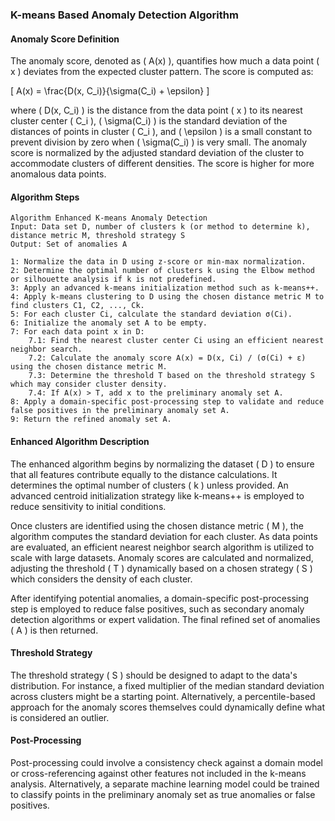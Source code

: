 

### K-means Based Anomaly Detection Algorithm

#### Anomaly Score Definition

The anomaly score, denoted as \( A(x) \), quantifies how much a data point \( x \) deviates from the expected cluster pattern. The score is computed as:

\[
A(x) = \frac{D(x, C_i)}{\sigma(C_i) + \epsilon}
\]

where \( D(x, C_i) \) is the distance from the data point \( x \) to its nearest cluster center \( C_i \), \( \sigma(C_i) \) is the standard deviation of the distances of points in cluster \( C_i \), and \( \epsilon \) is a small constant to prevent division by zero when \( \sigma(C_i) \) is very small. The anomaly score is normalized by the adjusted standard deviation of the cluster to accommodate clusters of different densities. The score is higher for more anomalous data points.

#### Algorithm Steps

```plaintext
Algorithm Enhanced K-means Anomaly Detection
Input: Data set D, number of clusters k (or method to determine k), distance metric M, threshold strategy S
Output: Set of anomalies A

1: Normalize the data in D using z-score or min-max normalization.
2: Determine the optimal number of clusters k using the Elbow method or silhouette analysis if k is not predefined.
3: Apply an advanced k-means initialization method such as k-means++.
4: Apply k-means clustering to D using the chosen distance metric M to find clusters C1, C2, ..., Ck.
5: For each cluster Ci, calculate the standard deviation σ(Ci).
6: Initialize the anomaly set A to be empty.
7: For each data point x in D:
    7.1: Find the nearest cluster center Ci using an efficient nearest neighbor search.
    7.2: Calculate the anomaly score A(x) = D(x, Ci) / (σ(Ci) + ε) using the chosen distance metric M.
    7.3: Determine the threshold T based on the threshold strategy S which may consider cluster density.
    7.4: If A(x) > T, add x to the preliminary anomaly set A.
8: Apply a domain-specific post-processing step to validate and reduce false positives in the preliminary anomaly set A.
9: Return the refined anomaly set A.
```

#### Enhanced Algorithm Description

The enhanced algorithm begins by normalizing the dataset \( D \) to ensure that all features contribute equally to the distance calculations. It determines the optimal number of clusters \( k \) unless provided. An advanced centroid initialization strategy like k-means++ is employed to reduce sensitivity to initial conditions.

Once clusters are identified using the chosen distance metric \( M \), the algorithm computes the standard deviation for each cluster. As data points are evaluated, an efficient nearest neighbor search algorithm is utilized to scale with large datasets. Anomaly scores are calculated and normalized, adjusting the threshold \( T \) dynamically based on a chosen strategy \( S \) which considers the density of each cluster.

After identifying potential anomalies, a domain-specific post-processing step is employed to reduce false positives, such as secondary anomaly detection algorithms or expert validation. The final refined set of anomalies \( A \) is then returned.

#### Threshold Strategy

The threshold strategy \( S \) should be designed to adapt to the data's distribution. For instance, a fixed multiplier of the median standard deviation across clusters might be a starting point. Alternatively, a percentile-based approach for the anomaly scores themselves could dynamically define what is considered an outlier.

#### Post-Processing

Post-processing could involve a consistency check against a domain model or cross-referencing against other features not included in the k-means analysis. Alternatively, a separate machine learning model could be trained to classify points in the preliminary anomaly set as true anomalies or false positives.

